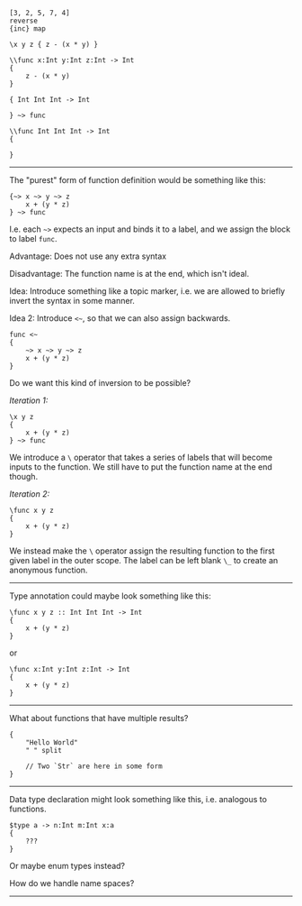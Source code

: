 
```
[3, 2, 5, 7, 4]
reverse
{inc} map
```

```
\x y z { z - (x * y) }
```

```
\\func x:Int y:Int z:Int -> Int
{
    z - (x * y)
}
```

```
{ Int Int Int -> Int

} ~> func

```

```
\\func Int Int Int -> Int
{

}
```

<hr>

The "purest" form of function definition would be something like this:

```
{~> x ~> y ~> z
    x + (y * z)
} ~> func
```

I.e. each `~>` expects an input and binds it to a label, and we assign the block to label `func`.

Advantage: Does not use any extra syntax

Disadvantage: The function name is at the end, which isn't ideal.

Idea: Introduce something like a topic marker, i.e. we are allowed to briefly invert the syntax in some manner.

Idea 2: Introduce `<~`, so that we can also assign backwards.

```
func <~
{
    ~> x ~> y ~> z
    x + (y * z)
}
```

Do we want this kind of inversion to be possible?

_Iteration 1:_

```
\x y z
{
    x + (y * z)
} ~> func
```

We introduce a `\` operator that takes a series of labels that will become inputs to the function. We still have to put the function name at the end though.

_Iteration 2:_

```
\func x y z
{
    x + (y * z)
}
```

We instead make the `\` operator assign the resulting function to the first given label in the outer scope. The label can be left blank `\_` to create an anonymous function.

<hr>

Type annotation could maybe look something like this:

```
\func x y z :: Int Int Int -> Int
{
    x + (y * z)
}
```

or 

```
\func x:Int y:Int z:Int -> Int
{
    x + (y * z)
}
```

<hr>

What about functions that have multiple results?

```
{
    "Hello World"
    " " split
    
    // Two `Str` are here in some form
}
```



<hr>

Data type declaration might look something like this, i.e. analogous to functions.

```
$type a -> n:Int m:Int x:a
{
    ???
}
```

Or maybe enum types instead?

How do we handle name spaces?

<hr>